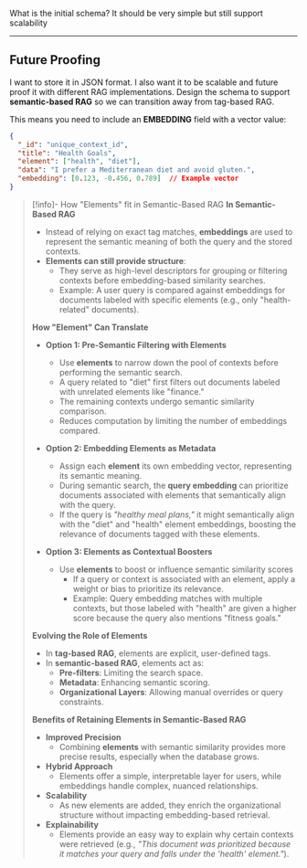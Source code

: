 What is the initial schema? It should be very simple but still support scalability



---
## Future Proofing
I want to store it in JSON format. I also want it to be scalable and future proof it with different RAG implementations. Design the schema to support **semantic-based RAG** so we can transition away from tag-based RAG.

This means you need to include an **EMBEDDING** field with a vector value:
```json
{
  "_id": "unique_context_id",
  "title": "Health Goals",
  "element": ["health", "diet"],
  "data": "I prefer a Mediterranean diet and avoid gluten.",
  "embedding": [0.123, -0.456, 0.789]  // Example vector
}
```

>[!info]- How "Elements" fit in Semantic-Based RAG
>**In Semantic-Based RAG**
>- Instead of relying on exact tag matches, **embeddings** are used to represent the semantic meaning of both the query and the stored contexts.
>- **Elements can still provide structure**:
>	- They serve as high-level descriptors for grouping or filtering contexts before embedding-based similarity searches.
>	- Example: A user query is compared against embeddings for documents labeled with specific elements (e.g., only "health-related" documents).
>
>**How "Element" Can Translate**
>- **Option 1: Pre-Semantic Filtering with Elements**
>	- Use **elements** to narrow down the pool of contexts before performing the semantic search.
>	- A query related to "diet" first filters out documents labeled with unrelated elements like "finance."
>	- The remaining contexts undergo semantic similarity comparison.
>	- Reduces computation by limiting the number of embeddings compared.
>
>- **Option 2: Embedding Elements as Metadata**
>	- Assign each **element** its own embedding vector, representing its semantic meaning.
>	- During semantic search, the **query embedding** can prioritize documents associated with elements that semantically align with the query.
>	- If the query is _"healthy meal plans,"_ it might semantically align with the "diet" and "health" element embeddings, boosting the relevance of documents tagged with these elements.
>
>- **Option 3: Elements as Contextual Boosters**
>	- Use **elements** to boost or influence semantic similarity scores
>		- If a query or context is associated with an element, apply a weight or bias to prioritize its relevance.
>		- Example: Query embedding matches with multiple contexts, but those labeled with "health" are given a higher score because the query also mentions "fitness goals."
>
>**Evolving the Role of Elements**
>- In **tag-based RAG**, elements are explicit, user-defined tags.
>- In **semantic-based RAG**, elements act as:
>	- **Pre-filters**: Limiting the search space.
>	- **Metadata**: Enhancing semantic scoring.
>	- **Organizational Layers**: Allowing manual overrides or query constraints.
>
>**Benefits of Retaining Elements in Semantic-Based RAG**
>- **Improved Precision**
>	- Combining **elements** with semantic similarity provides more precise results, especially when the database grows.
>- **Hybrid Approach**
>	- Elements offer a simple, interpretable layer for users, while embeddings handle complex, nuanced relationships.
>- **Scalability**
>	- As new elements are added, they enrich the organizational structure without impacting embedding-based retrieval.
>- **Explainability**
>	- Elements provide an easy way to explain why certain contexts were retrieved (e.g., _"This document was prioritized because it matches your query and falls under the 'health' element."_).

